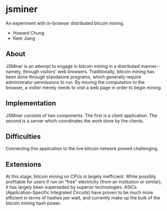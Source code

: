# jsminer
An experiment with in-browser distributed bitcoin mining.

* Howard Chung
* Kent Jiang

About
----
JSMiner is an attempt to engage in bitcoin mining in a distributed manner--namely, through visitors' web browsers.
Traditionally, bitcoin mining has been done through standalone programs, which generally require administrator permissions to run.
By moving the computation to the browser, a visitor merely needs to visit a web page in order to begin mining.

Implementation
----
JSMiner consists of two components.
The first is a client application.
The second is a server which coordinates the work done by the clients.

Difficulties
----
Connecting this application to the live bitcoin network proved challenging.

Extensions
----
At this stage, bitcoin mining on CPUs is largely inefficient.
While possibly profitable for users if run on "free" electricity (from an institution or similar), it has largely been superseded by superior technologies.
ASICs (Application-Specific Integrated Circuits) have proven to be much more efficient in terms of hashes per watt, and currently make up the bulk of the bitcoin mining hash power.

